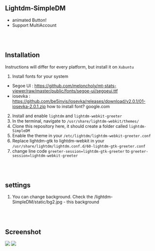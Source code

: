 <br>

## Lightdm-SimpleDM
- animated Button!
- Support MultiAccount
<br>
<br>

## Installation
Instructions will differ for every platform, but install it on `Xubuntu`
<br>
1. Install fonts for your system<br>
- Segoe UI : https://github.com/meloncholy/mt-stats-viewer/raw/master/public/fonts/segoe-ui/segoeui.ttf
- iosevka  : https://github.com/be5invis/Iosevka/releases/download/v2.0.1/01-iosevka-2.0.1.zip
how to install font? google.com
2. Install and enable `lightdm` and `lightdm-webkit-greeter`
3. In the terminal, navigate to `/usr/share/lightdm-webkit/themes/`
4. Clone this repository here, it should create a folder called `lightdm-SimpleDM`
5. Enable the theme in your `/etc/lightdm/lightdm-webkit-greeter.conf`
6. Replace lightdm-gtk to lightdm-webkit in your `/usr/share/lightdm/lightdm.conf.d/60-lightdm-gtk-greeter.conf`
7. change line code `greeter-session=lightdm-gtk-greeter` to `greeter-session=lightdm-webkit-greeter`
<br>
<br>

## settings
1. You can change background. Check the /lightdm-SimpleDM/static/bg2.jpg - this background

<br>
<br>


## Screenshot 
![](i.imgur.com/gY96uUC.png)
![](https://imgur.com/gY96uUC)
